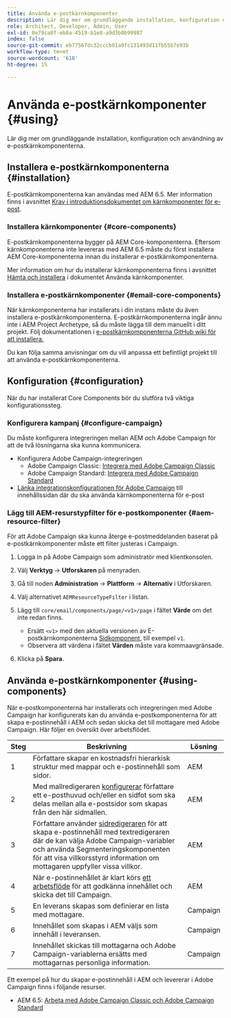 ```yaml
---
title: Använda e-postkärnkomponenter
description: Lär dig mer om grundläggande installation, konfiguration och användning av e-postkärnkomponenterna.
role: Architect, Developer, Admin, User
exl-id: 0e79ca8f-eb0a-4519-b1e8-a9d3b0b99987
index: false
source-git-commit: eb77567dc32cccb81a9fc131493d11fb55b7e93b
workflow-type: tm+mt
source-wordcount: '610'
ht-degree: 1%

---
```



# Använda e-postkärnkomponenter {#using}

Lär dig mer om grundläggande installation, konfiguration och användning av e-postkärnkomponenterna.

## Installera e-postkärnkomponenterna {#installation}

E-postkärnkomponenterna kan användas med AEM 6.5. Mer information finns i avsnittet [Krav i introduktionsdokumentet om kärnkomponenter för e-post](introduction.md#requirements).

### Installera kärnkomponenter {#core-components}

E-postkärnkomponenterna bygger på AEM Core-komponenterna. Eftersom kärnkomponenterna inte levereras med AEM 6.5 måste du först installera AEM Core-komponenterna innan du installerar e-postkärnkomponenterna.

Mer information om hur du installerar kärnkomponenterna finns i avsnittet [Hämta och installera](/help/get-started/using.md#download-and-install) i dokumentet Använda kärnkomponenter.

### Installera e-postkärnkomponenter {#email-core-components}

När kärnkomponenterna har installerats i din instans måste du även installera e-postkärnkomponenterna. E-postkärnkomponenterna ingår ännu inte i AEM Project Archetype, så du måste lägga till dem manuellt i ditt projekt. Följ dokumentationen i [e-postkärnkomponenterna GitHub wiki för att installera.](https://github.com/adobe/aem-core-email-components/wiki/Adding-to-Existing-Project)

Du kan följa samma anvisningar om du vill anpassa ett befintligt projekt till att använda e-postkärnkomponenterna.

## Konfiguration {#configuration}

När du har installerat Core Components bör du slutföra två viktiga konfigurationssteg.

### Konfigurera kampanj {#configure-campaign}

Du måste konfigurera integreringen mellan AEM och Adobe Campaign för att de två lösningarna ska kunna kommunicera.

* Konfigurera Adobe Campaign-integreringen
   * Adobe Campaign Classic: [Integrera med Adobe Campaign Classic](https://experienceleague.adobe.com/docs/experience-manager-65/administering/integration/campaignonpremise.html?lang=sv-SE)
   * Adobe Campaign Standard: [Integrera med Adobe Campaign Standard](https://experienceleague.adobe.com/docs/experience-manager-65/administering/integration/campaignstandard.html?lang=sv-SE)
* [Länka integrationskonfigurationen för Adobe Campaign](/help/email/components/page.md#cloud-services-tab) till innehållssidan där du ska använda kärnkomponenterna för e-post

### Lägg till AEM-resurstypfilter för e-postkomponenter {#aem-resource-filter}

För att Adobe Campaign ska kunna återge e-postmeddelanden baserat på e-postkärnkomponenter måste ett filter justeras i Campaign.

1. Logga in på Adobe Campaign som administratör med klientkonsolen.

1. Välj **Verktyg** -> **Utforskaren** på menyraden.

1. Gå till noden **Administration** -> **Plattform** -> **Alternativ** i Utforskaren.

1. Välj alternativet `AEMResourceTypeFilter` i listan.

1. Lägg till `core/email/components/page/<v1>/page` i fältet **Värde** om det inte redan finns.

   * Ersätt `<v1>` med den aktuella versionen av E-postkärnkomponenterna [Sidkomponent](/help/email/components/page.md), till exempel `v1`.
   * Observera att värdena i fältet **Värden** måste vara kommaavgränsade.

1. Klicka på **Spara**.

## Använda e-postkärnkomponenter {#using-components}

När e-postkomponenterna har installerats och integreringen med Adobe Campaign har konfigurerats kan du använda e-postkomponenterna för att skapa e-postinnehåll i AEM och sedan skicka det till mottagare med Adobe Campaign. Här följer en översikt över arbetsflödet.

| Steg | Beskrivning | Lösning |
|---|---|---|
| 1 | Författare skapar en kostnadsfri hierarkisk struktur med mappar och e-postinnehåll som sidor. | AEM |
| 2 | Med mallredigeraren [konfigurerar](https://experienceleague.adobe.com/docs/experience-manager-cloud-service/sites/authoring/features/templates.html?lang=sv-SE) författare ett e-posthuvud och/eller en sidfot som ska delas mellan alla e-postsidor som skapas från den här sidmallen. | AEM |
| 3 | Författare använder [sidredigeraren](https://experienceleague.adobe.com/docs/experience-manager-cloud-service/content/sites/authoring/fundamentals/editing-content.html?lang=sv-SE) för att skapa e-postinnehåll med textredigeraren där de kan välja Adobe Campaign-variabler och använda Segmenteringskomponenten för att visa villkorsstyrd information om mottagaren uppfyller vissa villkor. | AEM |
| 4 | När e-postinnehållet är klart körs [ett arbetsflöde](https://experienceleague.adobe.com/docs/experience-manager-cloud-service/content/sites/authoring/workflows/overview.html?lang=sv-SE) för att godkänna innehållet och skicka det till Campaign. | AEM |
| 5 | En leverans skapas som definierar en lista med mottagare. | Campaign |
| 6 | Innehållet som skapas i AEM väljs som innehåll i leveransen. | Campaign |
| 7 | Innehållet skickas till mottagarna och Adobe Campaign-variablerna ersätts med mottagarnas personliga information. | Campaign |

Ett exempel på hur du skapar e-postinnehåll i AEM och levererar i Adobe Campaign finns i följande resurser.

* AEM 6.5: [Arbeta med Adobe Campaign Classic och Adobe Campaign Standard](https://experienceleague.adobe.com/docs/experience-manager-65/authoring/aem-adobe-campaign/campaign.html?lang=sv-SE)
